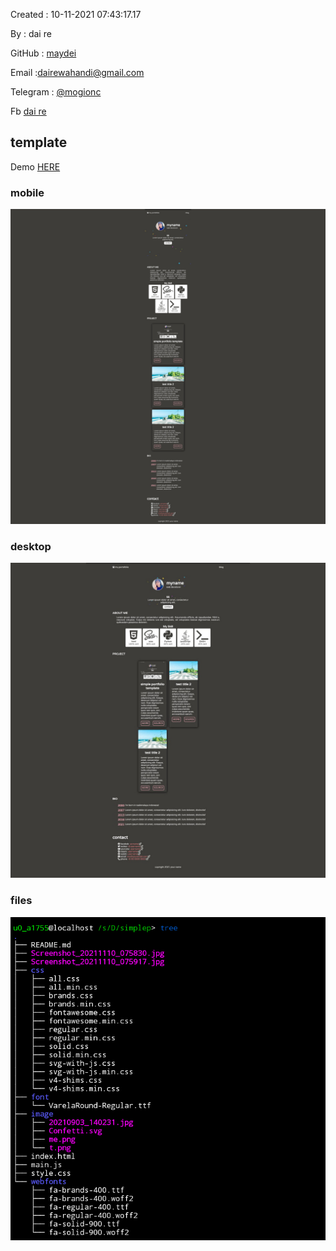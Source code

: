 Created : 10-11-2021 07:43:17.17

By : dai re

GitHub : [maydei](https://github.com/maidey)

Email :[dairewahandi@gmail.com](mailto:dairewahandi@gmail.com)

Telegram : [@mogionc](https://t.me/mogionc)

Fb [dai re](https://fb.com/deiterada)

## template

Demo [HERE](https://maidey.github.io/portfolio-template)


### mobile

![Screenshot_20211110_075830](Screenshot_20211110_075830.jpg)

### desktop

![Screenshot_20211110_075917](Screenshot_20211110_075917.jpg)

### files


![Screenshot_2021_1110_080648](Screenshot_2021_1110_080648.png)
